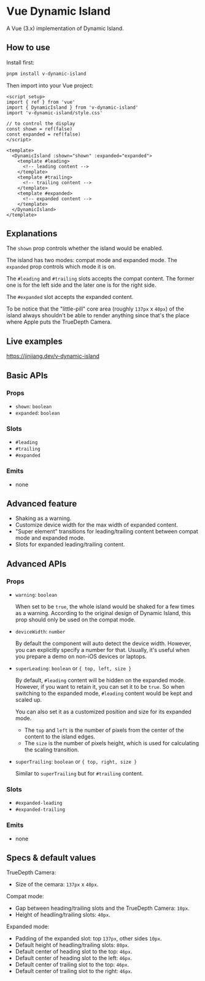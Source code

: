 # Vue Dynamic Island

A Vue (3.x) implementation of Dynamic Island.

## How to use

Install first:

```bash
pnpm install v-dynamic-island
```

Then import into your Vue project:

```vue
<script setup>
import { ref } from 'vue'
import { DynamicIsland } from 'v-dynamic-island'
import 'v-dynamic-island/style.css'

// to control the display
const shown = ref(false)
const expanded = ref(false)
</script>

<template>
  <DynamicIsland :shown="shown" :expanded="expanded">
    <template #leading>
      <!-- leading content -->
    </template>
    <template #trailing>
      <!-- trailing content -->
    </template>
    <template #expanded>
      <!-- expanded content -->
    </template>
  </DynamicIsland>
</template>
```

## Explanations

The `shown` prop controls whether the island would be enabled.

The island has two modes: compat mode and expanded mode. The `expanded` prop controls which mode it is on.

The `#leading` and `#trailing` slots accepts the compat content. The former one is for the left side and the later one is for the right side.

The `#expanded` slot accepts the expanded content.

To be notice that the "little-pill" core area (roughly `137px` x `40px`) of the island always shouldn't be able to render anything since that's the place where Apple puts the TrueDepth Camera.

## Live examples

https://jinjiang.dev/v-dynamic-island

## Basic APIs

### Props

- `shown`: `boolean`
- `expanded`: `boolean`

### Slots

- `#leading`
- `#trailing`
- `#expanded`

### Emits

- none

## Advanced feature

- Shaking as a warning.
- Customize device width for the max width of expanded content.
- "Super element" transitions for leading/trailing content between compat mode and expanded mode.
- Slots for expanded leading/trailing content.

## Advanced APIs

### Props

- `warning`: `boolean`

  When set to be `true`, the whole island would be shaked for a few times as a warning. According to the original design of Dynamic Island, this prop should only be used on the compat mode.

- `deviceWidth`: `number`

  By default the component will auto detect the device width. However, you can explicitly specify a number for that. Usually, it's useful when you prepare a demo on non-iOS devices or laptops.

- `superLeading`: `boolean` or `{ top, left, size }`

  By default, `#leading` content will be hidden on the expanded mode. However, if you want to retain it, you can set it to be `true`. So when switching to the expanded mode, `#leading` content would be kept and scaled up.

  You can also set it as a customized position and size for its expanded mode.
  
  - The `top` and `left` is the number of pixels from the center of the content to the island edges.
  - The `size` is the number of pixels height, which is used for calculating the scaling transition.

- `superTrailing`: `boolean` or `{ top, right, size }`

  Similar to `superTrailing` but for `#trailing` content.

### Slots

- `#expanded-leading`
- `#expanded-trailing`

### Emits

- none

## Specs & default values

TrueDepth Camera:
- Size of the cemara: `137px` x `40px`.

Compat mode:
- Gap between heading/trailing slots and the TrueDepth Camera: `10px`.
- Height of headling/trailing slots: `40px`.

Expanded mode:
- Padding of the expanded slot: top `137px`, other sides `10px`.
- Default height of headling/trailing slots: `80px`.
- Default center of heading slot to the top: `46px`.
- Default center of heading slot to the left: `46px`.
- Default center of trailing slot to the top: `46px`.
- Default center of trailing slot to the right: `46px`.
